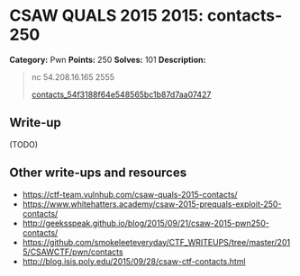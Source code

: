 # CSAW QUALS 2015 2015: contacts-250

**Category:** Pwn
**Points:** 250
**Solves:** 101
**Description:**

> nc 54.208.16.165 2555
>
> [contacts_54f3188f64e548565bc1b87d7aa07427](contacts_54f3188f64e548565bc1b87d7aa07427)


## Write-up

(TODO)

## Other write-ups and resources

* <https://ctf-team.vulnhub.com/csaw-quals-2015-contacts/>
* <https://www.whitehatters.academy/csaw-2015-prequals-exploit-250-contacts/>
* <http://geeksspeak.github.io/blog/2015/09/21/csaw-2015-pwn250-contacts/>
* <https://github.com/smokeleeteveryday/CTF_WRITEUPS/tree/master/2015/CSAWCTF/pwn/contacts>
* <http://blog.isis.poly.edu/2015/09/28/csaw-ctf-contacts.html>
